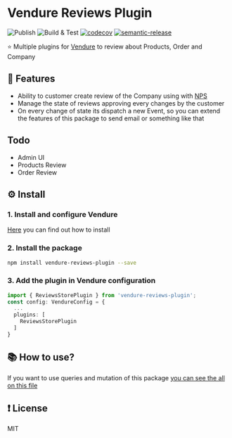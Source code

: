 # Vendure Reviews Plugin
![Publish](https://github.com/jonyw4/vendure-reviews-plugin/workflows/Publish/badge.svg?branch=master)
![Build & Test](https://github.com/jonyw4/vendure-reviews-plugin/workflows/Build%20&%20Test/badge.svg)
[![codecov](https://codecov.io/gh/jonyw4/vendure-reviews-plugin/branch/master/graph/badge.svg)](https://codecov.io/gh/jonyw4/vendure-reviews-plugin)
[![semantic-release](https://img.shields.io/badge/%20%20%F0%9F%93%A6%F0%9F%9A%80-semantic--release-e10079.svg)](https://github.com/semantic-release/semantic-release)

⭐ Multiple plugins for [Vendure](https://github.com/vendure-ecommerce/vendure) to review about Products, Order and Company

## 🌟 Features
- Ability to customer create review of the Company using with [NPS](https://en.wikipedia.org/wiki/Net_Promoter)
- Manage the state of reviews approving every changes by the customer
- On every change of state its dispatch a new Event, so you can extend the features of this package to send email or something like that

## Todo
- Admin UI
- Products Review
- Order Review

## ⚙️ Install
### 1. Install and configure Vendure
[Here](https://www.vendure.io/docs/getting-started/) you can find out how to install

### 2. Install the package
```bash
npm install vendure-reviews-plugin --save
```

### 3. Add the plugin in Vendure configuration
```typescript
import { ReviewsStorePlugin } from 'vendure-reviews-plugin';
const config: VendureConfig = {
  ...
  plugins: [
    ReviewsStorePlugin
  ]
}
```

## 📚 How to use?
If you want to use queries and mutation of this package [you can see the all on this file](https://github.com/jonyw4/vendure-reviews-plugin/blob/master/src/api/schema/shop.ts)

## ❗️ License
MIT 